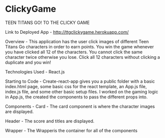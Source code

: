 # ClickyGame

TEEN TITANS GO! TO THE CLICKY GAME

Link to Deployed App - 
http://ttgclickygame.herokuapp.com/

Overview - 
This application has the user click images of different Teen Titans Go characters in order to earn points. You win the game whenever you have clicked all 12 of the characters. You cannot click the same character twice otherwise you lose. Click all 12 characters without clicking a duplicate and you win!

Technologies Used - 
React.js

Starting to Code - 
Create-react-app gives you a public folder with a basic index.html page, some basic css for the react template, an App.js file, index.js file, and some other basic setup files. I worked on the gaming logic in App.js, the created the components to pass the different props into. 

Components - 
Card - 
The card component is where the character images are displayed.

Header - 
The score and titles are displayed.

Wrapper - 
The Wrapperis the container for all of the components
